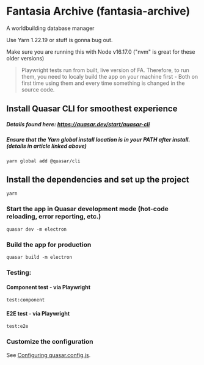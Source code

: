 # Fantasia Archive (fantasia-archive)

A worldbuilding database manager

Use Yarn 1.22.19 or stuff is gonna bug out.

Make sure you are running this with Node v16.17.0 ("nvm" is great for these older versions)

> Playwright tests run from built, live version of FA. Therefore, to run them, you need to localy build the app on your machine first - Both on first time using them and every time something is changed in the source code.

## Install Quasar CLI for smoothest experience
##### Details found here: https://quasar.dev/start/quasar-cli

##### Ensure that the Yarn global install location is in your PATH after install. (details in article linked above)

```
yarn global add @quasar/cli
```

## Install the dependencies and set up the project
```
yarn
```

### Start the app in Quasar development mode (hot-code reloading, error reporting, etc.)
```
quasar dev -m electron
```

### Build the app for production
```
quasar build -m electron
```

### Testing:

#### Component test - via Playwright
```
test:component
```
#### E2E test - via Playwright
```
test:e2e
```

### Customize the configuration
See [Configuring quasar.config.js](https://v2.quasar.dev/quasar-cli-vite/quasar-config-js).
